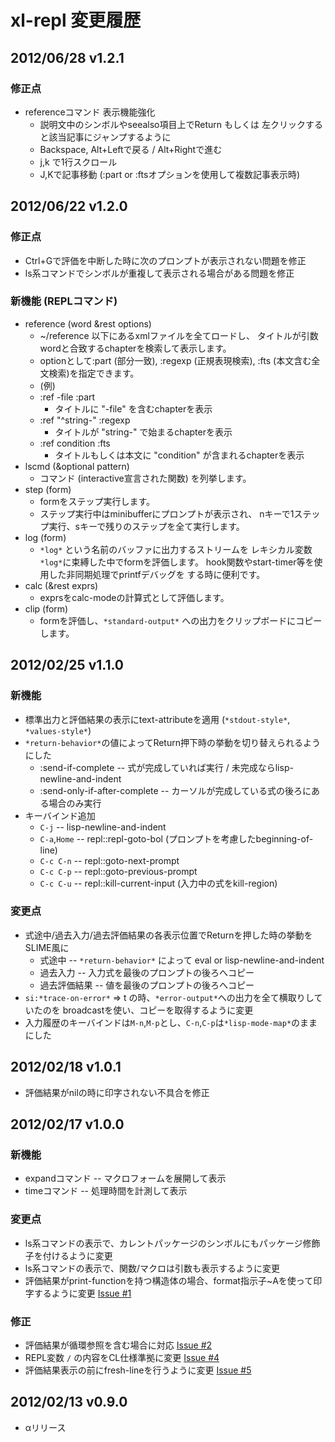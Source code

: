 # xl-repl 変更履歴


## 2012/06/28  v1.2.1
### 修正点

* referenceコマンド 表示機能強化
  - 説明文中のシンボルやseealso項目上でReturn もしくは
    左クリックすると該当記事にジャンプするように
  - Backspace, Alt+Leftで戻る / Alt+Rightで進む
  - j,k で1行スクロール
  - J,Kで記事移動 (:part or :ftsオプションを使用して複数記事表示時)


## 2012/06/22  v1.2.0
### 修正点

* Ctrl+Gで評価を中断した時に次のプロンプトが表示されない問題を修正
* ls系コマンドでシンボルが重複して表示される場合がある問題を修正

### 新機能 (REPLコマンド)

* reference (word &rest options)
    + ~/reference 以下にあるxmlファイルを全てロードし、
      タイトルが引数wordと合致するchapterを検索して表示します。
    + optionとして:part (部分一致), :regexp (正規表現検索),
      :fts (本文含む全文検索)を指定できます。
    + (例)
    + :ref -file :part
        - タイトルに "-file" を含むchapterを表示
    + :ref "^string-" :regexp
        - タイトルが "string-" で始まるchapterを表示
    + :ref condition :fts
        - タイトルもしくは本文に "condition" が含まれるchapterを表示
* lscmd (&optional pattern)
    + コマンド (interactive宣言された関数) を列挙します。
* step (form)
    + formをステップ実行します。
    + ステップ実行中はminibufferにプロンプトが表示され、
      nキーで1ステップ実行、sキーで残りのステップを全て実行します。
* log (form)
    + `*log*` という名前のバッファに出力するストリームを
      レキシカル変数`*log*`に束縛した中でformを評価します。
      hook関数やstart-timer等を使用した非同期処理でprintfデバッグを
      する時に便利です。
* calc (&rest exprs)
    + exprsをcalc-modeの計算式として評価します。
* clip (form)
    + formを評価し、`*standard-output*` への出力をクリップボードにコピーします。


## 2012/02/25  v1.1.0

### 新機能

* 標準出力と評価結果の表示にtext-attributeを適用 (`*stdout-style*`, `*values-style*`)
* `*return-behavior*`の値によってReturn押下時の挙動を切り替えられるようにした
    + :send-if-complete -- 式が完成していれば実行 / 未完成ならlisp-newline-and-indent
    + :send-only-if-after-complete -- カーソルが完成している式の後ろにある場合のみ実行
* キーバインド追加
    + `C-j` -- lisp-newline-and-indent
    + `C-a`,`Home` -- repl::repl-goto-bol (プロンプトを考慮したbeginning-of-line)
    + `C-c C-n` -- repl::goto-next-prompt
    + `C-c C-p` -- repl::goto-previous-prompt
    + `C-c C-u` -- repl::kill-current-input (入力中の式をkill-region)

### 変更点

* 式途中/過去入力/過去評価結果の各表示位置でReturnを押した時の挙動をSLIME風に
    + 式途中 -- `*return-behavior*` によって eval or lisp-newline-and-indent
    + 過去入力 -- 入力式を最後のプロンプトの後ろへコピー
    + 過去評価結果 -- 値を最後のプロンプトの後ろへコピー
* `si:*trace-on-error*` => t の時、`*error-output*`への出力を全て横取りしていたのを
   broadcastを使い、コピーを取得するように変更
* 入力履歴のキーバインドは`M-n`,`M-p`とし、`C-n`,`C-p`は`*lisp-mode-map*`のままにした

## 2012/02/18  v1.0.1

* 評価結果がnilの時に印字されない不具合を修正

## 2012/02/17  v1.0.0

### 新機能

* expandコマンド -- マクロフォームを展開して表示
* timeコマンド -- 処理時間を計測して表示

### 変更点

* ls系コマンドの表示で、カレントパッケージのシンボルにもパッケージ修飾子を付けるように変更
* ls系コマンドの表示で、関数/マクロは引数も表示するように変更
* 評価結果がprint-functionを持つ構造体の場合、format指示子~Aを使って印字するように変更
    [Issue #1](https://github.com/youz/xl-repl/issues/1)

### 修正

* 評価結果が循環参照を含む場合に対応
    [Issue #2](https://github.com/youz/xl-repl/issues/2)
* REPL変数 `/` の内容をCL仕様準拠に変更
    [Issue #4](https://github.com/youz/xl-repl/issues/4)
* 評価結果表示の前にfresh-lineを行うように変更
    [Issue #5](https://github.com/youz/xl-repl/issues/5)


## 2012/02/13  v0.9.0

* αリリース
